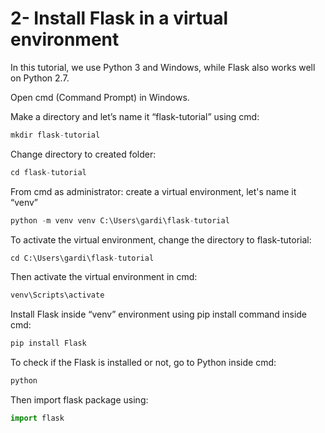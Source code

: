 # 2- Install Flask in a virtual environment

In this tutorial, we use Python 3 and Windows, while Flask also works well on Python 2.7.

Open cmd (Command Prompt) in Windows.

Make a directory and let’s name it “flask-tutorial” using cmd:

```python
mkdir flask-tutorial
```

Change directory to created folder:

```python
cd flask-tutorial
```

From cmd as administrator: create a virtual environment, let's name it “venv”

```python
python -m venv venv C:\Users\gardi\flask-tutorial
```

To activate the virtual environment, change the directory to flask-tutorial:

```python
cd C:\Users\gardi\flask-tutorial
```

Then activate the virtual environment in cmd:

```python
venv\Scripts\activate
```

Install Flask inside “venv” environment using pip install command inside cmd:

```python
pip install Flask
```

To check if the Flask is installed or not, go to Python inside cmd:

```python
python
```

Then import flask package using:

```python
import flask
```
